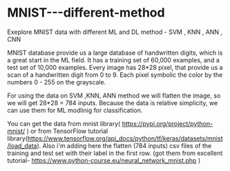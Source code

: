 # MNIST---different-method
Exeplore MNIST data with different ML and DL method - SVM , KNN , ANN , CNN

MNIST database provide us a large database of handwritten digits, which is a great start in the ML field.
It has a training set of 60,000 examples, and a test set of 10,000 examples.
Every image has 28*28 pixel, that provide us a scan of a handwritten digit from 0 to 9.
Each pixel symbolic the color by the numbers 0 - 255 on the grayscale.

For using the data on SVM ,KNN, ANN method we will flatten the image, so we will get 28*28 = 784 inputs.
Because the data is relative simplicity, we can use them for ML modlinig for classification.

You can get the data from mnist library( https://pypi.org/project/python-mnist/ ) or from TensorFlow tutorial library(https://www.tensorflow.org/api_docs/python/tf/keras/datasets/mnist/load_data). 
Also i'm adding here the flatten (784 inputs) csv files of the training and test set with their label in the first row. (got them from excellent tutorial- https://www.python-course.eu/neural_network_mnist.php )

